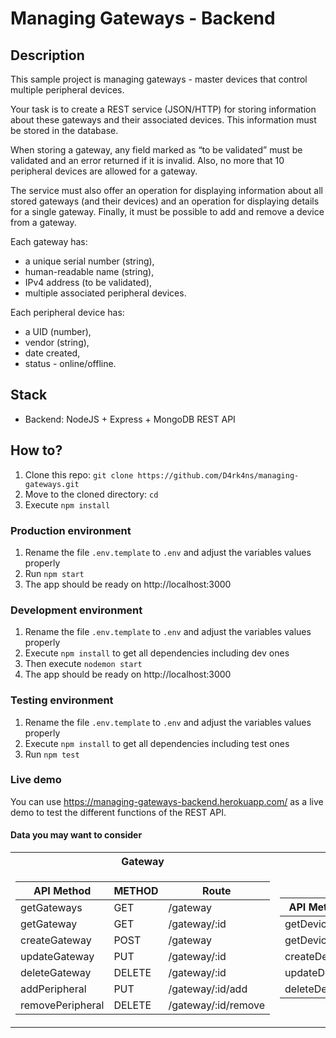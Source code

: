 # Managing Gateways - Backend 



## Description 

This sample project is managing gateways - master devices that control multiple peripheral devices. 

Your task is to create a REST service (JSON/HTTP) for storing information about these gateways and their associated devices. This information must be stored in the database. 

When storing a gateway, any field marked as “to be validated” must be validated and an error returned if it is invalid. Also, no more that 10 peripheral devices are allowed for a gateway.

The service must also offer an operation for displaying information about all stored gateways (and their devices) and an operation for displaying details for a single gateway. Finally, it must be possible to add and remove a device from a gateway.

Each gateway has:
- a unique serial number (string), 
- human-readable name (string),
- IPv4 address (to be validated),
- multiple associated peripheral devices. 

Each peripheral device has:
- a UID (number),
- vendor (string),
- date created,
- status - online/offline.

## Stack
- Backend: NodeJS + Express + MongoDB REST API 

## How to?

1. Clone this repo: `git clone https://github.com/D4rk4ns/managing-gateways.git`
2. Move to the cloned directory: `cd `
3. Execute `npm install`


### Production environment

1. Rename the file `.env.template` to `.env` and adjust the variables values properly
2. Run `npm start`
3. The app should be ready on http://localhost:3000

### Development environment

1. Rename the file `.env.template` to `.env` and adjust the variables values properly
2. Execute `npm install` to get all dependencies including dev ones
3. Then execute `nodemon start`
4. The app should be ready on http://localhost:3000

### Testing environment

1. Rename the file `.env.template` to `.env` and adjust the variables values properly
2. Execute `npm install` to get all dependencies including test ones
3. Run `npm test`

### Live demo
You can use https://managing-gateways-backend.herokuapp.com/ as a live demo to test
the different functions of the REST API.

#### Data you may want to consider
<table>
<tr><th>Gateway </th><th>Device </th></tr>
<tr><td>

| API Method       | METHOD |Route                |
| -----------      | ------ | -----------         |
| getGateways      | GET    | /gateway            |
| getGateway       | GET    | /gateway/:id        |
| createGateway    | POST   | /gateway            |
| updateGateway    | PUT    | /gateway/:id        |
| deleteGateway    | DELETE | /gateway/:id        |
| addPeripheral    | PUT    | /gateway/:id/add    |
| removePeripheral | DELETE | /gateway/:id/remove |

</td><td>

| API Method       | METHOD |Route                |
| -----------      | ------ | -----------         |
| getDevices       | GET    | /device             |
| getDevice        | GET    | /device/:id         |
| createDevice     | POST   | /device             |
| updateDevice     | PUT    | /device/:id         |
| deleteDevice     | DELETE | /device/:id         |

</td></tr> </table>
